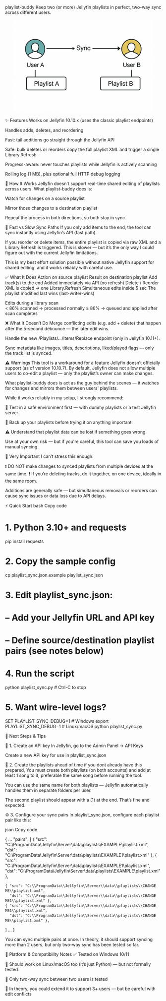 playlist-buddy
Keep two (or more) Jellyfin playlists in perfect, two-way sync across different users.


<p align="center">
  <img src="docs/diagram.png" width="450" alt="High-level flow" />
</p>


✨ Features
Works on Jellyfin 10.10.x (uses the classic playlist endpoints)

Handles adds, deletes, and reordering

Fast: tail additions go straight through the Jellyfin API

Safe: bulk deletes or reorders copy the full playlist XML and trigger a single Library.Refresh

Progress-aware: never touches playlists while Jellyfin is actively scanning

Rolling log (1 MB), plus optional full HTTP debug logging


🧠 How It Works
Jellyfin doesn't support real-time shared editing of playlists across users. What playlist-buddy does is:

Watch for changes on a source playlist

Mirror those changes to a destination playlist

Repeat the process in both directions, so both stay in sync

🎯 Fast vs Slow Sync Paths
If you only add items to the end, the tool can sync instantly using Jellyfin’s API (fast path).

If you reorder or delete items, the entire playlist is copied via raw XML and a Library.Refresh is triggered. This is slower — but it’s the only way I could figure out with the current Jellyfin limitations.

This is my best effort solution possible without native Jellyfin support for shared editing, and it works reliably with careful use.


✅ What It Does
Action on source playlist		Result on destination playlist
Add track(s) to the end			Added immediately via API (no refresh)
Delete / Reorder			XML is copied → one Library.Refresh
Simultaneous edits inside 5 sec		The playlist modified last wins (last-writer-wins)

Edits during a library scan		
					< 86% scanned → processed normally
					≥ 86% → queued and applied after scan completes



❌ What It Doesn’t Do
Merge conflicting edits (e.g. add + delete) that happen after the 5-second debounce — the later edit wins.

Handle the new /Playlists/.../Items/Replace endpoint (only in Jellyfin 10.11+).

Sync metadata like images, titles, descriptions, liked/played flags — only the track list is synced.



⚠️ Warnings
This tool is a workaround for a feature Jellyfin doesn’t officially support (as of version 10.10.7).
By default, Jellyfin does not allow multiple users to co-edit a playlist — only the playlist’s owner can make changes.

What playlist-buddy does is act as the guy behind the scenes — it watches for changes and mirrors them between users' playlists.

While it works reliably in my setup, I strongly recommend:

🧪 Test in a safe environment first — with dummy playlists or a test Jellyfin server.

💾 Back up your playlists before trying it on anything important.

⚠️ Understand that playlist data can be lost if something goes wrong.

Use at your own risk — but if you're careful, this tool can save you loads of manual syncing.



🚨 Very Important
I can’t stress this enough:

❗️ DO NOT make changes to synced playlists from multiple devices at the same time.
❗️ If you’re deleting tracks, do it together, on one device, ideally in the same room.

Additions are generally safe — but simultaneous removals or reorders can cause sync issues or data loss due to API delays.




⚡ Quick Start
bash
Copy code
# 1. Python 3.10+ and requests
pip install requests

# 2. Copy the sample config
cp playlist_sync.json.example playlist_sync.json

# 3. Edit playlist_sync.json:
#     – Add your Jellyfin URL and API key
#     – Define source/destination playlist pairs (see notes below)

# 4. Run the script
python playlist_sync.py          # Ctrl-C to stop

# 5. Want wire-level logs?
SET PLAYLIST_SYNC_DEBUG=1        # Windows
export PLAYLIST_SYNC_DEBUG=1     # Linux/macOS
python playlist_sync.py



🔧 Next Steps & Tips

🔑 1. Create an API key
In Jellyfin, go to the Admin Panel → API Keys

Create a new API key for use in playlist_sync.json


📝 2. Create the playlists ahead of time
if you dont already have this prepared, You must create both playlists (on both accounts) and add at least 1 song to it, preferable the same song before running the tool.

You can use the same name for both playlists — Jellyfin automatically handles them in separate folders per user.

The second playlist should appear with a (1) at the end. That’s fine and expected.


⚙️ 3. Configure your sync pairs
In playlist_sync.json, configure each playlist pair like this:

json
Copy code

{
...
  "pairs": [
    { "src": "C:\\ProgramData\\Jellyfin\\Server\\data\\playlists\\EXAMPLE\\playlist.xml",
      "dst": "C:\\ProgramData\\Jellyfin\\Server\\data\\playlists\\EXAMPLE1\\playlist.xml" },
    { "src": "C:\\ProgramData\\Jellyfin\\Server\\data\\playlists\\EXAMPLE1\\playlist.xml",
      "dst": "C:\\ProgramData\\Jellyfin\\Server\\data\\playlists\\EXAMPLE\\playlist.xml" },

    { "src": "C:\\ProgramData\\Jellyfin\\Server\\data\\playlists\\CHANGE ME\\playlist.xml",
      "dst": "C:\\ProgramData\\Jellyfin\\Server\\data\\playlists\\CHANGE ME1\\playlist.xml" },
    { "src": "C:\\ProgramData\\Jellyfin\\Server\\data\\playlists\\CHANGE ME1\\playlist.xml",
      "dst": "C:\\ProgramData\\Jellyfin\\Server\\data\\playlists\\CHANGE ME\\playlist.xml" },
  ]
...
}


You can sync multiple pairs at once. In theory, it should support syncing more than 2 users, but only two-way sync has been tested so far.



🧪 Platform & Compatibility Notes
✅ Tested on Windows 10/11

🐧 Should work on Linux/macOS too (it’s just Python) — but not formally tested

🔁 Only two-way sync between two users is tested

🤔 In theory, you could extend it to support 3+ users — but be careful with edit conflicts
